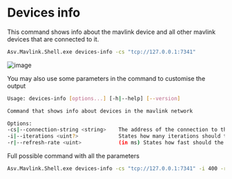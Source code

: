 # Devices info
This command shows info about the mavlink device and all other mavlink devices that are connected to it.

```bash
Asv.Mavlink.Shell.exe devices-info -cs "tcp://127.0.0.1:7341"
```

![image](asv-drones-mavlink-devices-info-command.png)


You may also use some parameters in the command to customise the output
```bash
Usage: devices-info [options...] [-h|--help] [--version]

Command that shows info about devices in the mavlink network

Options:
-cs|--connection-string <string>    The address of the connection to the mavlink device (Required)
-i|--iterations <uint?>             States how many iterations should the program work through (Default: null)
-r|--refresh-rate <uint>            (in ms) States how fast should the console be refreshed (Default: 3000)
```

Full possible command with all the parameters
```bash
Asv.Mavlink.Shell.exe devices-info -cs "tcp://127.0.0.1:7341" -i 400 -r 1000
```